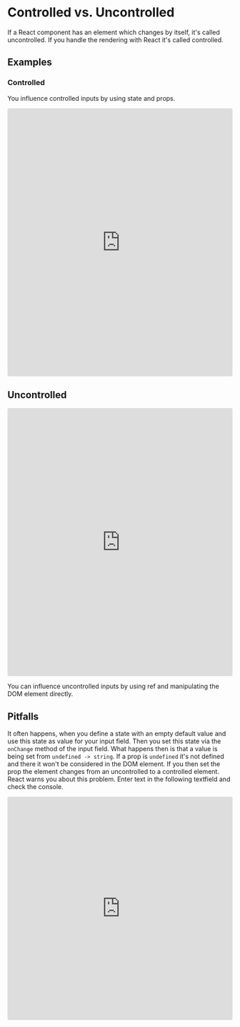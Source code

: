 # Controlled vs. Uncontrolled

If a React component has an element which changes by itself, it's called uncontrolled.
If you handle the rendering with React it's called controlled.

## Examples

### Controlled

You influence controlled inputs by using state and props.

<iframe src="https://codesandbox.io/embed/weathered-grass-e34n56?fontsize=14&hidenavigation=1&theme=dark"
     style="width:100%; height:600px; border:0; border-radius: 4px; overflow:hidden;"
     title="weathered-grass-e34n56"
     allow="accelerometer; ambient-light-sensor; camera; encrypted-media; geolocation; gyroscope; hid; microphone; midi; payment; usb; vr; xr-spatial-tracking"
     sandbox="allow-forms allow-modals allow-popups allow-presentation allow-same-origin allow-scripts"
   ></iframe>

## Uncontrolled

<iframe src="https://codesandbox.io/embed/happy-tree-sdyikv?fontsize=14&hidenavigation=1&theme=dark"
     style="width:100%; height:600px; border:0; border-radius: 4px; overflow:hidden;"
     title="happy-tree-sdyikv"
     allow="accelerometer; ambient-light-sensor; camera; encrypted-media; geolocation; gyroscope; hid; microphone; midi; payment; usb; vr; xr-spatial-tracking"
     sandbox="allow-forms allow-modals allow-popups allow-presentation allow-same-origin allow-scripts"
   ></iframe>

You can influence uncontrolled inputs by using ref and manipulating the DOM element directly.

## Pitfalls

It often happens, when you define a state with an empty default value and use this state as value for your input field.
Then you set this state via the `onChange` method of the input field.
What happens then is that a value is being set from `undefined -> string`.
If a prop is `undefined` it's not defined and there it won't be considered in the DOM element.
If you then set the prop the element changes from an uncontrolled to a controlled element.
React warns you about this problem.
Enter text in the following textfield and check the console.

<iframe src="https://codesandbox.io/embed/funny-blackburn-i97hg5?fontsize=14&hidenavigation=1&theme=dark"
     style="width:100%; height:500px; border:0; border-radius: 4px; overflow:hidden;"
     title="funny-blackburn-i97hg5"
     allow="accelerometer; ambient-light-sensor; camera; encrypted-media; geolocation; gyroscope; hid; microphone; midi; payment; usb; vr; xr-spatial-tracking"
     sandbox="allow-forms allow-modals allow-popups allow-presentation allow-same-origin allow-scripts"
   ></iframe>
